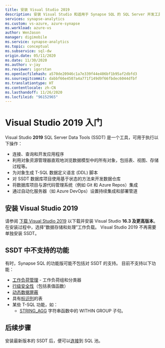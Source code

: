 ```yaml
---
title: 安装 Visual Studio 2019
description: 安装 Visual Studio 和适用于 Synapse SQL 的 SQL Server 开发工具 (SSDT)
services: synapse-analytics
ms.custom: vs-azure, azure-synapse
ms.workload: azure-vs
author: WenJason
manager: digimobile
ms.service: synapse-analytics
ms.topic: conceptual
ms.subservice: sql-dw
origin.date: 05/11/2020
ms.date: 11/30/2020
ms.author: v-jay
ms.reviewer: igorstan
ms.openlocfilehash: a570de20946c1a7e339f44e406bf1b95af2dbfd3
ms.sourcegitcommit: dabbf66e4507a4a771f149d9f66fbdec6044dfbf
ms.translationtype: HT
ms.contentlocale: zh-CN
ms.lasthandoff: 11/26/2020
ms.locfileid: "96152965"
---
```

# <a name="getting-started-with-visual-studio-2019"></a>Visual Studio 2019 入门

Visual Studio **2019** SQL Server Data Tools (SSDT) 是一个工具，可用于执行以下操作：

- 连接、查询和开发应用程序
- 利用对象资源管理器直观地浏览数据模型中的所有对象，包括表、视图、存储过程等。
- 为对象生成 T-SQL 数据定义语言 (DDL) 脚本
- 对 SSDT 数据库项目使用基于状态的方法来开发数据仓库
- 将数据库项目与源代码管理系统（例如 Git 和 Azure Repos）集成
- 通过自动化服务器（如 Azure DevOps）设置持续集成和部署管道

## <a name="install-visual-studio-2019"></a>安装 Visual Studio 2019

请参阅 [下载 Visual Studio 2019](https://visualstudio.microsoft.com/downloads/) 以下载并安装 Visual Studio **16.3 及更高版本**。 在安装过程中，选择“数据存储和处理”工作负载。 Visual Studio 2019 不再需要单独安装 SSDT。

## <a name="unsupported-features-in-ssdt"></a>SSDT 中不支持的功能

有时，Synapse SQL 的功能版可能不包括对 SSDT 的支持。 目前不支持以下功能：


- [工作负荷管理](sql-data-warehouse-workload-management.md) - 工作负荷组和分类器
- [行级安全性](https://docs.microsoft.com/sql/relational-databases/security/row-level-security?toc=/synapse-analytics/sql-data-warehouse/toc.json&bc=/synapse-analytics/sql-data-warehouse/breadcrumb/toc.json&view=azure-sqldw-latest)（包括表值函数）
- [动态数据屏蔽](https://docs.microsoft.com/sql/relational-databases/security/dynamic-data-masking?toc=/synapse-analytics/sql-data-warehouse/toc.json&bc=/synapse-analytics/sql-data-warehouse/breadcrumb/toc.json&view=azure-sqldw-latest#defining-a-dynamic-data-mask)
- 具有[标识列](https://docs.microsoft.com/sql/t-sql/statements/create-table-transact-sql-identity-property?view=sql-server-ver15)的表
- 某些 T-SQL 功能，如：
   - [STRING_AGG](https://docs.microsoft.com/sql/t-sql/functions/string-agg-transact-sql?view=sqlallproducts-allversions) 字符串函数中的 WITHIN GROUP 子句。

## <a name="next-steps"></a>后续步骤

安装最新版本的 SSDT 后，便可以[连接](sql-data-warehouse-query-visual-studio.md)到 SQL 池。
